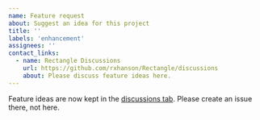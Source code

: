 ```yaml
---
name: Feature request
about: Suggest an idea for this project
title: ''
labels: 'enhancement'
assignees: ''
contact_links:
  - name: Rectangle Discussions
    url: https://github.com/rxhanson/Rectangle/discussions
    about: Please discuss feature ideas here.
---
```


Feature ideas are now kept in the [discussions tab](https://github.com/rxhanson/Rectangle/discussions). Please create an issue there, not here.
